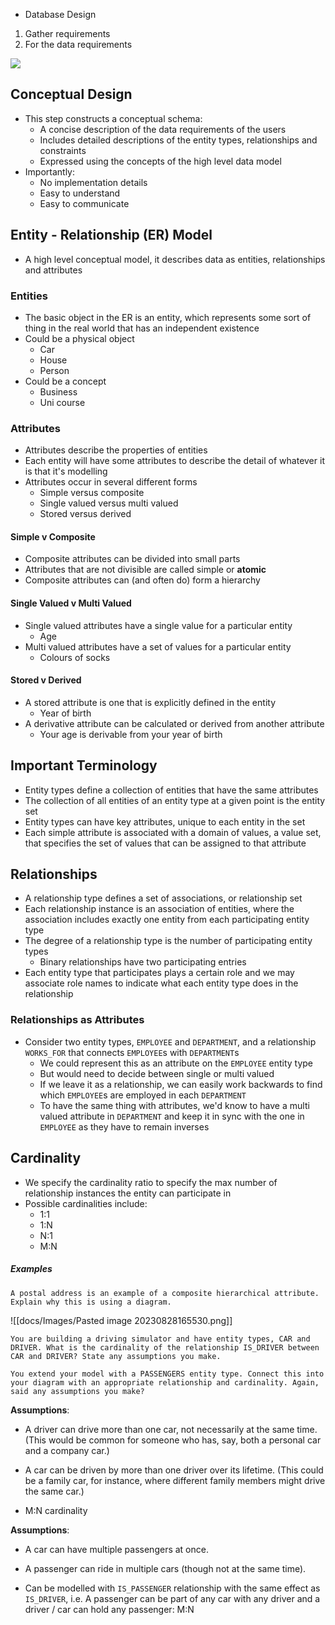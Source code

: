 - Database Design
1. Gather requirements
2. For the data requirements

![](docs/Images/Pasted%20image%2020230828161246.png)

## Conceptual Design
- This step constructs a conceptual schema:
	- A concise description of the data requirements of the users
	- Includes detailed descriptions of the entity types, relationships and constraints
	- Expressed using the concepts of the high level data model
- Importantly:
	- No implementation details
	- Easy to understand
	- Easy to communicate

## Entity - Relationship (ER) Model
- A high level conceptual model, it describes data as entities, relationships and attributes
### Entities
- The basic object in the ER is an entity, which represents some sort of thing in the real world that has an independent existence
- Could be a physical object
	- Car
	- House
	- Person
- Could be a concept
	- Business
	- Uni course

### Attributes
- Attributes describe the properties of entities
- Each entity will have some attributes to describe the detail of whatever it is that it's modelling
- Attributes occur in several different forms
	- Simple versus composite
	- Single valued versus multi valued
	- Stored versus derived

#### Simple v Composite
- Composite attributes can be divided into small parts
- Attributes that are not divisible are called simple or **atomic**
- Composite attributes can (and often do) form a hierarchy 

#### Single Valued v Multi Valued
- Single valued attributes have a single value for a particular entity
	- Age
- Multi valued attributes have a set of values for a particular entity
	- Colours of socks 

#### Stored v Derived
- A stored attribute is one that is explicitly defined in the entity
	- Year of birth
- A derivative attribute can be calculated or derived from another attribute
	- Your age is derivable from your year of birth

## Important Terminology
- Entity types define a collection of entities that have the same attributes
- The collection of all entities of an entity type at a given point is the entity set
- Entity types can have key attributes, unique to each entity in the set
- Each simple attribute is associated with a domain of values, a value set, that specifies the set of values that can be assigned to that attribute

## Relationships
- A relationship type defines a set of associations, or relationship set
- Each relationship instance is an association of entities, where the association includes exactly one entity from each participating entity type
- The degree of a relationship type is the number of participating entity types
	- Binary relationships have two participating entries
- Each entity type that participates plays a certain role and we may associate role names to indicate what each entity type does in the relationship

### Relationships as Attributes
- Consider two entity types, `EMPLOYEE` and `DEPARTMENT`, and a relationship `WORKS_FOR` that connects `EMPLOYEE`s with `DEPARTMENT`s
	- We could represent this as an attribute on the `EMPLOYEE` entity type
	- But would need to decide between single or multi valued
	- If we leave it as a relationship, we can easily work backwards to find which `EMPLOYEE`s are employed in each `DEPARTMENT`
	- To have the same thing with attributes, we'd know to have a multi valued attribute in `DEPARTMENT` and keep it in sync with the one in `EMPLOYEE` as they have to remain inverses

## Cardinality
- We specify the cardinality ratio to specify the max number of relationship instances the entity can participate in
- Possible cardinalities include:
	- 1:1
	- 1:N
	- N:1
	- M:N

##### Examples

```
A postal address is an example of a composite hierarchical attribute. Explain why this is using a diagram.
```

![[docs/Images/Pasted image 20230828165530.png]]

```
You are building a driving simulator and have entity types, CAR and DRIVER. What is the cardinality of the relationship IS_DRIVER between CAR and DRIVER? State any assumptions you make.

You extend your model with a PASSENGERS entity type. Connect this into your diagram with an appropriate relationship and cardinality. Again, said any assumptions you make?
```

**Assumptions**:

- A driver can drive more than one car, not necessarily at the same time. (This would be common for someone who has, say, both a personal car and a company car.)
- A car can be driven by more than one driver over its lifetime. (This could be a family car, for instance, where different family members might drive the same car.)

- M:N cardinality

**Assumptions**:
- A car can have multiple passengers at once.
- A passenger can ride in multiple cars (though not at the same time).

- Can be modelled with `IS_PASSENGER` relationship with the same effect as `IS_DRIVER`, i.e. A passenger can be part of any car with any driver and a driver / car can hold any passenger: M:N